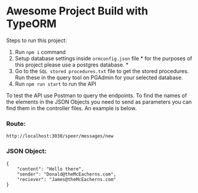 # Awesome Project Build with TypeORM

Steps to run this project:

1. Run `npm i` command
2. Setup database settings inside `ormconfig.json` file * for the purposes of this project please use a postgres database. *
3. Go to the `SQL stored procedures.txt` file to get the stored procedures. Run these in the query tool on PGAdmin for your selected database.
4. Run `npm run start` to run the API

To test the API use Postman to query the endpoints. To find the names of the elements in the JSON Objects you need to send as parameters you can find them in the controller files. An example is below.

### Route:
```
http://localhost:3030/speer/messages/new
```

### JSON  Object:
```
{
    "content": "Hello there",
    "sender": "Donald@theMcEacherns.com",
    "reciever": "James@theMcEacherns.com"
}
```